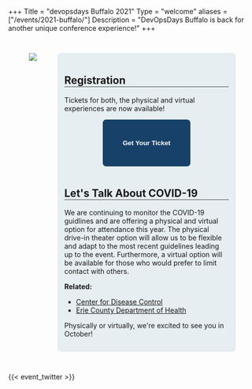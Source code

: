 +++
Title = "devopsdays Buffalo 2021"
Type = "welcome"
aliases = ["/events/2021-buffalo/"]
Description = "DevOpsDays Buffalo is back for another unique conference experience!"
+++
<style type="text/css">
.bflo {
  display: flex;
  flex-direction: row;
  flex-wrap: nowrap;
  justify-content: space-between;
  margin: 3em;
}
.bflo .showcase img {
  max-width: 660px;
  margin-right: 3em;
}
.bflo .sidebar {
  background-color: #88aebe33;
  padding: 1em;
  max-width: 600px;
  border-radius: 0.5em;
}
.bflo .sidebar h2 {
  font-size: 1.5em;
  border-bottom: 0.5px solid #444;
}
.bflo .sidebar button {
  color: #fff;
  background-color: #174168;
  border: none;
  border-radius: 0.5em;
  font-weight: bold;
  padding: 3em 3em;
}
.bflo .sidebar h2:not(:nth-of-type(1)) {
  margin-top: 2em;
}
@media only screen and (max-width: 760px) {
  .bflo {
    flex-direction: column;
    margin: 0;
  }
  .bflo .showcase img {
    margin: 0;
    width: 100%;
  }
}
</style>

<!-- {{< event_logo >}} -->
<div class="bflo">

<div class="showcase">
<img src="/events/2021-buffalo/showcase.png">
</div>

<div class="sidebar">
<h2>Registration</h2>
<p>Tickets for both, the physical and virtual experiences are now available!</p>
<p style="text-align: center;"><a href="https://ti.to/devops-days-buffalo/devops-days-buffalo-2021"><button>Get Your Ticket</button></a></p>

<h2>Let's Talk About COVID-19</h2>
<p>We are continuing to monitor the COVID-19 guidlines and are 
offering a physical and virtual option for attendance this year. 
The physical drive-in theater option will allow us to be flexible 
and adapt to the most recent guidelines leading up to the event. 
Furthermore, a virtual option will be available for those who would 
prefer to limit contact with others.</p>

<p><strong>Related:</strong></p>
<ul>
  <li><a href="https://www.cdc.gov/coronavirus/2019-ncov/index.html" target="_blank">Center for Disease Control</a></li>
  <li><a href="http://www2.erie.gov/health/index.php?q=coronavirus" target="_blank">Erie County Department of Health</a></li>
</ul>

<p>Physically or virtually, we're excited to see you in October!</p>
</div>

</div>


<!-- Uncomment if you added your city twitter name -->

{{< event_twitter >}}

